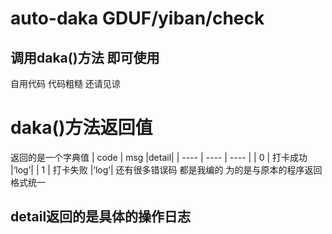 # auto-daka GDUF/yiban/check
## 调用daka()方法 即可使用 
自用代码 代码粗糙 还请见谅

# daka()方法返回值
返回的是一个字典值
|  code   | msg  |detail|
|  ----  | ----  | ---- |
| 0  | 打卡成功 |‘log’|
| 1  | 打卡失败 |‘log’|
还有很多错误码 都是我编的 为的是与原本的程序返回格式统一
## detail返回的是具体的操作日志
